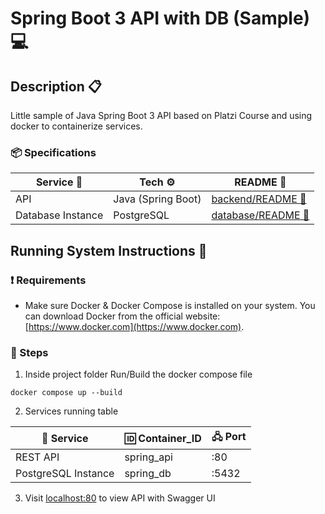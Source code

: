 # Spring Boot 3 API with DB (Sample) :computer:

## Description :clipboard:
Little sample of Java Spring Boot 3 API based on Platzi Course and using docker to containerize services.

### :package: Specifications

| Service 🧊  | Tech ⚙️ | README 🔗  |
| --- | --- | --- |
| API  | Java (Spring Boot) | [backend/README 📄](backend/README.md)|
| Database Instance  | PostgreSQL | [database/README 📄](database/README.md)|

## Running System Instructions :rocket:

### :exclamation: Requirements
- Make sure Docker & Docker Compose is installed on your system. You can download Docker from the official website: [https://www.docker.com](https://www.docker.com).

### :notebook_with_decorative_cover: Steps

1. Inside project folder Run/Build the docker compose file
```
docker compose up --build
```

2. Services running table

| :ice_cube: Service | :id: Container_ID | 🖧 Port |
| --- | --- | --- |
| REST API  | spring_api | :80
| PostgreSQL Instance  | spring_db  | :5432

3. Visit [localhost:80](http://localhost:80) to view API with Swagger UI